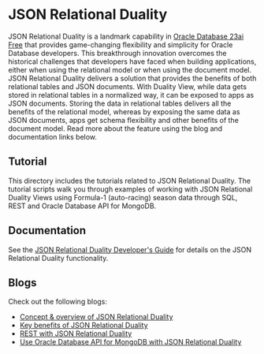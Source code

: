 # JSON Relational Duality

JSON Relational Duality is a landmark capability in [Oracle Database 23ai Free]( https://blogs.oracle.com/database/post/oracle-database-23c-free?source=:so:tw:or:awr:odb:::RC_WWMK220913P00038:) that provides game-changing flexibility and simplicity for Oracle Database developers. This breakthrough innovation overcomes the historical challenges that developers have faced when building applications, either when using the relational model or when using the document model.  
JSON Relational Duality delivers a solution that provides the benefits of both relational tables and JSON documents. With Duality View, while data gets stored in relational tables in a normalized way, it can be exposed to apps as JSON documents. Storing the data in relational tables delivers all the benefits of the relational model, whereas by exposing the same data as JSON documents, apps get schema flexibility and other benefits of the document model. Read more about the feature using the blog and documentation links below.

## Tutorial

This directory includes the tutorials related to JSON Relational Duality. The tutorial scripts walk you through examples of working with JSON Relational Duality Views using Formula-1 (auto-racing) season data through SQL, REST and Oracle Database API for MongoDB.

## Documentation

See the [JSON Relational Duality Developer's Guide]( 
https://docs.oracle.com/en/database/oracle/oracle-database/23/jsnvu/index.html) for details on the JSON Relational Duality functionality.


## Blogs

Check out the following blogs:
*	[Concept & overview of JSON Relational Duality](https://blogs.oracle.com/database/post/json-relational-duality-app-dev?source=:so:ch:or:awr::::OCW23cbeta)
*	[Key benefits of JSON Relational Duality](https://blogs.oracle.com/database/post/key-benefits-of-json-relational-duality-experience-it-today-using-oracle-database-23c-free-developer-release)
* [REST with JSON Relational Duality](https://www.thatjeffsmith.com/archive/2023/04/oracle-database-23c-json-relational-duality-views-rest-apis/)
*	[Use Oracle Database API for MongoDB with JSON Relational Duality](https://blogs.oracle.com/datawarehousing/post/use-json-relational-duality-with-oracle-database-api-for-mongo-db)
